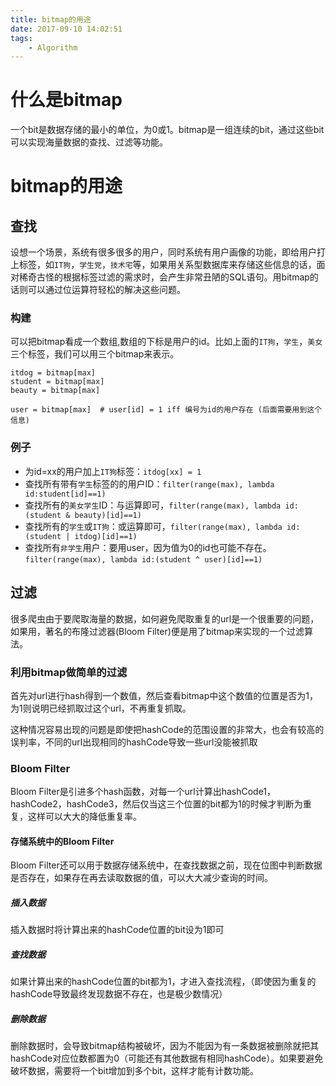 ```yaml
---
title: bitmap的用途
date: 2017-09-10 14:02:51
tags: 
    - Algorithm
---
```


# 什么是bitmap

一个bit是数据存储的最小的单位，为0或1。bitmap是一组连续的bit，通过这些bit可以实现海量数据的查找、过滤等功能。

# bitmap的用途

## 查找

设想一个场景，系统有很多很多的用户，同时系统有用户画像的功能，即给用户打上标签，如`IT狗`，`学生党`，`技术宅`等，如果用关系型数据库来存储这些信息的话，面对稀奇古怪的根据标签过滤的需求时，会产生非常丑陋的SQL语句。用bitmap的话则可以通过位运算符轻松的解决这些问题。

### 构建

可以把bitmap看成一个数组,数组的下标是用户的id。比如上面的`IT狗`，`学生`，`美女`三个标签，我们可以用三个bitmap来表示。

```
itdog = bitmap[max]             
student = bitmap[max]           
beauty = bitmap[max]              

user = bitmap[max]  # user[id] = 1 iff 编号为id的用户存在 (后面需要用到这个信息)

```

### 例子

* 为id=xx的用户加上`IT狗`标签：`itdog[xx] = 1`
* 查找所有带有`学生`标签的的用户ID：`filter(range(max), lambda id:student[id]==1)`
* 查找所有的`美女学生`ID：与运算即可，`filter(range(max), lambda id:(student & beauty)[id]==1)`
* 查找所有的`学生`或`IT狗`：或运算即可，`filter(range(max), lambda id:(student | itdog)[id]==1)`
* 查找所有`非学生`用户：要用user，因为值为0的id也可能不存在。`filter(range(max), lambda id:(student ^ user)[id]==1)`

## 过滤

很多爬虫由于要爬取海量的数据，如何避免爬取重复的url是一个很重要的问题，如果用，著名的布隆过滤器(Bloom Filter)便是用了bitmap来实现的一个过滤算法。 

### 利用bitmap做简单的过滤

首先对url进行hash得到一个数值，然后查看bitmap中这个数值的位置是否为1，为1则说明已经抓取过这个url，不再重复抓取。

这种情况容易出现的问题是即使把hashCode的范围设置的非常大，也会有较高的误判率，不同的url出现相同的hashCode导致一些url没能被抓取

### Bloom Filter

Bloom Filter是引进多个hash函数，对每一个url计算出hashCode1，hashCode2，hashCode3，然后仅当这三个位置的bit都为1的时候才判断为重复，这样可以大大的降低重复率。

#### 存储系统中的Bloom Filter

Bloom Filter还可以用于数据存储系统中，在查找数据之前，现在位图中判断数据是否存在，如果存在再去读取数据的值，可以大大减少查询的时间。

##### 插入数据

插入数据时将计算出来的hashCode位置的bit设为1即可

##### 查找数据

如果计算出来的hashCode位置的bit都为1，才进入查找流程，（即使因为重复的hashCode导致最终发现数据不存在，也是极少数情况）

##### 删除数据

删除数据时，会导致bitmap结构被破坏，因为不能因为有一条数据被删除就把其hashCode对应位数都置为0（可能还有其他数据有相同hashCode）。如果要避免破坏数据，需要将一个bit增加到多个bit，这样才能有计数功能。
